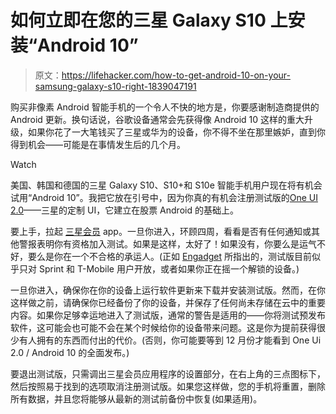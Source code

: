 # 如何立即在您的三星 Galaxy S10 上安装“Android 10”

> 原文：<https://lifehacker.com/how-to-get-android-10-on-your-samsung-galaxy-s10-right-1839047191>

购买非像素 Android 智能手机的一个令人不快的地方是，你要感谢制造商提供的 Android 更新。换句话说，谷歌设备通常会先获得像 Android 10 这样的重大升级，如果你花了一大笔钱买了三星或华为的设备，你不得不坐在那里嫉妒，直到你得到机会——可能是在事情发生后的几个月。

Watch

美国、韩国和德国的三星 Galaxy S10、S10+和 S10e 智能手机用户现在将有机会试用“Android 10”。我把它放在引号中，因为你真的有机会注册测试版的[One UI 2.0](https://news.samsung.com/global/one-ui-beta-program-enjoy-android-10-on-galaxy-s10-starting-today)——三星的定制 UI，它建立在股票 Android 的基础上。

要上手，拉起 [三星会员](https://play.google.com/store/apps/details?id=com.samsung.android.voc&hl=en_US) app。一旦你进入，环顾四周，看看是否有任何通知或其他警报表明你有资格加入测试。如果是这样，太好了！如果没有，你要么是运气不好，要么是你在一个不合格的承运人。(正如 [Engadget](https://www.engadget.com/2019/10/14/samsung-galaxy-s10-android-10-beta-is-here/) 所指出的，测试版目前似乎只对 Sprint 和 T-Mobile 用户开放，或者如果你正在摇一个解锁的设备。)

一旦你进入，确保你在你的设备上运行软件更新来下载并安装测试版。然而，在你这样做之前，请确保你已经备份了你的设备，并保存了任何尚未存储在云中的重要内容。如果你足够幸运地进入了测试版，通常的警告是适用的——你将测试预发布软件，这可能会也可能不会在某个时候给你的设备带来问题。这是你为提前获得很少有人拥有的东西而付出的代价。(否则，你可能要等到 12 月份才能看到 One Ui 2.0 / Android 10 的全面发布。)

要退出测试版，只需调出三星会员应用程序的设置部分，在右上角的三点图标下，然后按照易于找到的选项取消注册测试版。如果您这样做，您的手机将重置，删除所有数据，并且您将能够从最新的测试前备份中恢复(如果适用)。